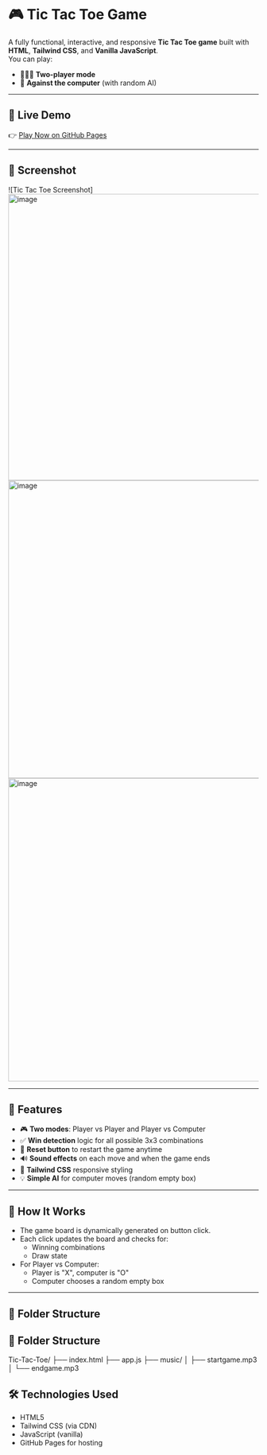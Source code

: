 # 🎮 Tic Tac Toe Game

A fully functional, interactive, and responsive **Tic Tac Toe game** built with **HTML**, **Tailwind CSS**, and **Vanilla JavaScript**.  
You can play:
- 🧑‍🤝‍🧑 **Two-player mode**
- 🧠 **Against the computer** (with random AI)

---

## 🔗 Live Demo
👉 [Play Now on GitHub Pages](https://adityak1199.github.io/Tic-Tac-Toe/)

---

## 📸 Screenshot

![Tic Tac Toe Screenshot]
<img width="1366" height="576" alt="image" src="https://github.com/user-attachments/assets/cc2d3519-80b9-4b4d-9d71-1b5bf5c4e2ad" />
<img width="853" height="599" alt="image" src="https://github.com/user-attachments/assets/371e3f79-cce7-4ec3-8d7e-939e1bdb91e8" />
<img width="578" height="610" alt="image" src="https://github.com/user-attachments/assets/b6441fc0-1b07-4ba2-97b8-7f01aeaac6c7" />



---

## 🚀 Features

- 🎮 **Two modes**: Player vs Player and Player vs Computer
- ✅ **Win detection** logic for all possible 3x3 combinations
- 🔄 **Reset button** to restart the game anytime
- 🔊 **Sound effects** on each move and when the game ends
- 🌈 **Tailwind CSS** responsive styling
- 💡 **Simple AI** for computer moves (random empty box)

---

## 🧠 How It Works

- The game board is dynamically generated on button click.
- Each click updates the board and checks for:
  - Winning combinations
  - Draw state
- For Player vs Computer:
  - Player is "X", computer is "O"
  - Computer chooses a random empty box

---

## 📂 Folder Structure



## 📂 Folder Structure
Tic-Tac-Toe/
├── index.html
├── app.js
├── music/
│ ├── startgame.mp3
│ └── endgame.mp3

## 🛠 Technologies Used

- HTML5
- Tailwind CSS (via CDN)
- JavaScript (vanilla)
- GitHub Pages for hosting

